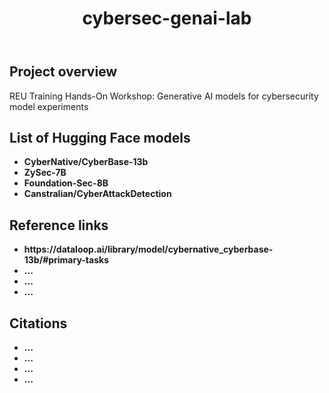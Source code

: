 <!DOCTYPE html>
<html lang="en">
<body>
    <header>
        <h1>cybersec-genai-lab</h1>
    </header>
    <section>
                <h2>Project overview</h2>
        <p>
            REU Training Hands-On Workshop: Generative AI models for cybersecurity model experiments
        </p>
    </section>
    <section>
        <h2>List of Hugging Face models</h2>
        <ul>
            <li><strong>CyberNative/CyberBase-13b</strong></li>
            <li><strong>ZySec-7B</strong></li>
            <li><strong>Foundation-Sec-8B</strong></li>
            <li><strong>Canstralian/CyberAttackDetection</strong></li>
        </ul>
    </section>
    <section>
        <h2>Reference links</h2>
        <ul>
            <li><strong>https://dataloop.ai/library/model/cybernative_cyberbase-13b/#primary-tasks</strong></li>
            <li><strong>...</strong></li>
            <li><strong>...</strong></li>
            <li><strong>...</strong></li>
        </ul>
    </section>
    <section>
        <h2>Citations</h2>
        <ul>
            <li><strong>...</strong></li>
            <li><strong>...</strong></li>
            <li><strong>...</strong></li>
            <li><strong>...</strong></li>
        </ul>
    </section>
</body>
</html>

